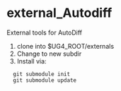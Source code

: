 # external_Autodiff
External tools for AutoDiff

1) clone into $UG4_ROOT/externals
2) Change to new subdir
3) Install via:
```
  git submodule init
  git submodule update
```

